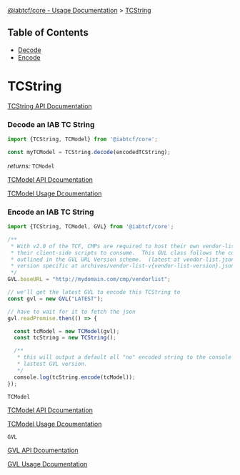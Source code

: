 [@iabtcf/core - Usage Documentation](README.md) > [TCString](tcstring.md)

## Table of Contents

- [Decode](#decode-an-iab-tc-string)
- [Encode](#encode-an-iab-tc-string)

# TCString

[TCString API Documentation](../api/classes/tcstring.md)

### Decode an IAB TC String

```typescript
import {TCString, TCModel} from '@iabtcf/core';

const myTCModel = TCString.decode(encodedTCString);

```
*returns:* `TCModel`

[TCModel API Dcoumentation](../api/classes/tcmodel.md)

[TCModel Usage Dcoumentation](tcmodel.md)

### Encode an IAB TC String

```typescript
import {TCString, TCModel, GVL} from '@iabtcf/core';

/**
 * With v2.0 of the TCF, CMPs are required to host their own vendor-list.json for
 * their client-side scripts to consume.  This GVL class follows the convention
 * outlined in the GVL URL Version scheme.  (latest at vendor-list.json and
 * version specific at archives/vendor-list-v{vendor-list-version}.json
 */
GVL.baseURL = "http://mydomain.com/cmp/vendorlist";

// we'll get the latest GVL to encode this TCString to
const gvl = new GVL("LATEST");

// have to wait for it to fetch the json
gvl.readPromise.then(() => {

  const tcModel = new TCModel(gvl);
  const tcString = new TCString();

  /**
   * this will output a default all "no" encoded string to the console at the
   * lastest GVL version.
   */
  comsole.log(tcString.encode(tcModel));
});
```

`TCModel`

[TCModel API Dcoumentation](../api/classes/tcmodel.md)

[TCModel Usage Dcoumentation](tcmodel.md)

`GVL`

[GVL API Dcoumentation](../api/classes/gvl.md)

[GVL Usage Dcoumentation](gvl.md)
